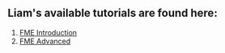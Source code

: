 ## Liam's available tutorials are found here:
1. [FME Introduction](Learning/Week1)
2. [FME Advanced](Learning/Week2.1)
